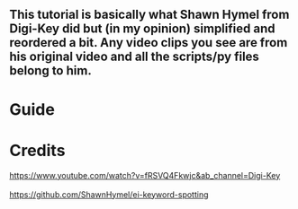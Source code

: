 ## This tutorial is basically what Shawn Hymel from Digi-Key did but (in my opinion) simplified and reordered a bit. Any video clips you see are from his original video and all the scripts/py files belong to him.


# Guide


# Credits
https://www.youtube.com/watch?v=fRSVQ4Fkwjc&ab_channel=Digi-Key </br>  
https://github.com/ShawnHymel/ei-keyword-spotting
